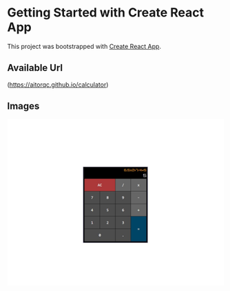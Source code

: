 # Getting Started with Create React App

This project was bootstrapped with [Create React App](https://github.com/facebook/create-react-app).

## Available Url

(https://aitorqc.github.io/calculator)

## Images

![Image](https://github.com/aitorqc/calculator/blob/main/public/Calculadora.png)